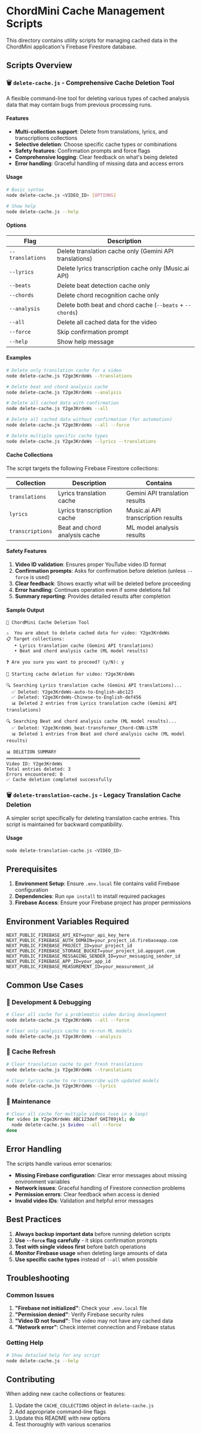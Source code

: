 # ChordMini Cache Management Scripts

This directory contains utility scripts for managing cached data in the ChordMini application's Firebase Firestore database.

## Scripts Overview

### 🗑️ `delete-cache.js` - Comprehensive Cache Deletion Tool

A flexible command-line tool for deleting various types of cached analysis data that may contain bugs from previous processing runs.

#### Features

- **Multi-collection support**: Delete from translations, lyrics, and transcriptions collections
- **Selective deletion**: Choose specific cache types or combinations
- **Safety features**: Confirmation prompts and force flags
- **Comprehensive logging**: Clear feedback on what's being deleted
- **Error handling**: Graceful handling of missing data and access errors

#### Usage

```bash
# Basic syntax
node delete-cache.js <VIDEO_ID> [OPTIONS]

# Show help
node delete-cache.js --help
```

#### Options

| Flag | Description |
|------|-------------|
| `--translations` | Delete translation cache only (Gemini API translations) |
| `--lyrics` | Delete lyrics transcription cache only (Music.ai API) |
| `--beats` | Delete beat detection cache only |
| `--chords` | Delete chord recognition cache only |
| `--analysis` | Delete both beat and chord cache (`--beats` + `--chords`) |
| `--all` | Delete all cached data for the video |
| `--force` | Skip confirmation prompt |
| `--help` | Show help message |

#### Examples

```bash
# Delete only translation cache for a video
node delete-cache.js Y2ge3KrdeWs --translations

# Delete beat and chord analysis cache
node delete-cache.js Y2ge3KrdeWs --analysis

# Delete all cached data with confirmation
node delete-cache.js Y2ge3KrdeWs --all

# Delete all cached data without confirmation (for automation)
node delete-cache.js Y2ge3KrdeWs --all --force

# Delete multiple specific cache types
node delete-cache.js Y2ge3KrdeWs --lyrics --translations
```

#### Cache Collections

The script targets the following Firebase Firestore collections:

| Collection | Description | Contains |
|------------|-------------|----------|
| `translations` | Lyrics translation cache | Gemini API translation results |
| `lyrics` | Lyrics transcription cache | Music.ai API transcription results |
| `transcriptions` | Beat and chord analysis cache | ML model analysis results |

#### Safety Features

1. **Video ID validation**: Ensures proper YouTube video ID format
2. **Confirmation prompts**: Asks for confirmation before deletion (unless `--force` is used)
3. **Clear feedback**: Shows exactly what will be deleted before proceeding
4. **Error handling**: Continues operation even if some deletions fail
5. **Summary reporting**: Provides detailed results after completion

#### Sample Output

```
🎵 ChordMini Cache Deletion Tool

⚠️  You are about to delete cached data for video: Y2ge3KrdeWs
📋 Target collections:
   • Lyrics translation cache (Gemini API translations)
   • Beat and chord analysis cache (ML model results)

❓ Are you sure you want to proceed? (y/N): y

🚀 Starting cache deletion for video: Y2ge3KrdeWs

🔍 Searching Lyrics translation cache (Gemini API translations)...
  ✅ Deleted: Y2ge3KrdeWs-auto-to-English-abc123
  ✅ Deleted: Y2ge3KrdeWs-Chinese-to-English-def456
  📊 Deleted 2 entries from Lyrics translation cache (Gemini API translations)

🔍 Searching Beat and chord analysis cache (ML model results)...
  ✅ Deleted: Y2ge3KrdeWs_beat-transformer_Chord-CNN-LSTM
  📊 Deleted 1 entries from Beat and chord analysis cache (ML model results)

📊 DELETION SUMMARY
══════════════════════════════════════════════════
Video ID: Y2ge3KrdeWs
Total entries deleted: 3
Errors encountered: 0
✅ Cache deletion completed successfully
```

### 🗑️ `delete-translation-cache.js` - Legacy Translation Cache Deletion

A simpler script specifically for deleting translation cache entries. This script is maintained for backward compatibility.

#### Usage

```bash
node delete-translation-cache.js <VIDEO_ID>
```

## Prerequisites

1. **Environment Setup**: Ensure `.env.local` file contains valid Firebase configuration
2. **Dependencies**: Run `npm install` to install required packages
3. **Firebase Access**: Ensure your Firebase project has proper permissions

## Environment Variables Required

```env
NEXT_PUBLIC_FIREBASE_API_KEY=your_api_key_here
NEXT_PUBLIC_FIREBASE_AUTH_DOMAIN=your_project_id.firebaseapp.com
NEXT_PUBLIC_FIREBASE_PROJECT_ID=your_project_id
NEXT_PUBLIC_FIREBASE_STORAGE_BUCKET=your_project_id.appspot.com
NEXT_PUBLIC_FIREBASE_MESSAGING_SENDER_ID=your_messaging_sender_id
NEXT_PUBLIC_FIREBASE_APP_ID=your_app_id
NEXT_PUBLIC_FIREBASE_MEASUREMENT_ID=your_measurement_id
```

## Common Use Cases

### 🐛 Development & Debugging

```bash
# Clear all cache for a problematic video during development
node delete-cache.js Y2ge3KrdeWs --all --force

# Clear only analysis cache to re-run ML models
node delete-cache.js Y2ge3KrdeWs --analysis
```

### 🔄 Cache Refresh

```bash
# Clear translation cache to get fresh translations
node delete-cache.js Y2ge3KrdeWs --translations

# Clear lyrics cache to re-transcribe with updated models
node delete-cache.js Y2ge3KrdeWs --lyrics
```

### 🧹 Maintenance

```bash
# Clear all cache for multiple videos (use in a loop)
for video in Y2ge3KrdeWs ABC123def GHI789jkl; do
  node delete-cache.js $video --all --force
done
```

## Error Handling

The scripts handle various error scenarios:

- **Missing Firebase configuration**: Clear error messages about missing environment variables
- **Network issues**: Graceful handling of Firestore connection problems
- **Permission errors**: Clear feedback when access is denied
- **Invalid video IDs**: Validation and helpful error messages

## Best Practices

1. **Always backup important data** before running deletion scripts
2. **Use `--force` flag carefully** - it skips confirmation prompts
3. **Test with single videos first** before batch operations
4. **Monitor Firebase usage** when deleting large amounts of data
5. **Use specific cache types** instead of `--all` when possible

## Troubleshooting

### Common Issues

1. **"Firebase not initialized"**: Check your `.env.local` file
2. **"Permission denied"**: Verify Firebase security rules
3. **"Video ID not found"**: The video may not have any cached data
4. **"Network error"**: Check internet connection and Firebase status

### Getting Help

```bash
# Show detailed help for any script
node delete-cache.js --help
```

## Contributing

When adding new cache collections or features:

1. Update the `CACHE_COLLECTIONS` object in `delete-cache.js`
2. Add appropriate command-line flags
3. Update this README with new options
4. Test thoroughly with various scenarios
